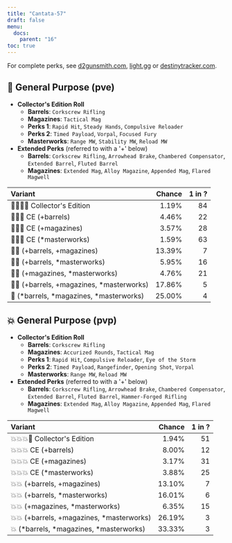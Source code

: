 ```yaml
---
title: "Cantata-57"
draft: false
menu:
  docs:
    parent: "16"
toc: true
---
```


For complete perks, see [d2gunsmith.com](https://d2gunsmith.com/w/372697604), [light.gg](https://www.light.gg/db/items/372697604) or [destinytracker.com](https://destinytracker.com/destiny-2/db/items/372697604).



## 👾 General Purpose (pve)



* **Collector's Edition Roll**
  * **Barrels**: `Corkscrew Rifling`
  * **Magazines**: `Tactical Mag`
  * **Perks 1**: `Rapid Hit`, `Steady Hands`, `Compulsive Reloader`
  * **Perks 2**: `Timed Payload`, `Vorpal`, `Focused Fury`
  * **Masterworks**: `Range MW`, `Stability MW`, `Reload MW`
* **Extended Perks** (referred to with a '+' below)
  * **Barrels**: `Corkscrew Rifling`, `Arrowhead Brake`, `Chambered Compensator`, `Extended Barrel`, `Fluted Barrel`
  * **Magazines**: `Extended Mag`, `Alloy Magazine`, `Appended Mag`, `Flared Magwell`

| Variant | Chance | 1 in ? |
|:-|-:|-:|
| 👾👾👾🌟 Collector's Edition | 1.19% | 84 |
| 👾👾👾 CE (+barrels) | 4.46% | 22 |
| 👾👾👾 CE (+magazines) | 3.57% | 28 |
| 👾👾👾 CE (*masterworks) | 1.59% | 63 |
| 👾👾 (+barrels, +magazines) | 13.39% | 7 |
| 👾👾 (+barrels, *masterworks) | 5.95% | 16 |
| 👾👾 (+magazines, *masterworks) | 4.76% | 21 |
| 👾👾 (+barrels, +magazines, *masterworks) | 17.86% | 5 |
| 👾 (*barrels, *magazines, *masterworks) | 25.00% | 4 |

## 💥 General Purpose (pvp)



* **Collector's Edition Roll**
  * **Barrels**: `Corkscrew Rifling`
  * **Magazines**: `Accurized Rounds`, `Tactical Mag`
  * **Perks 1**: `Rapid Hit`, `Compulsive Reloader`, `Eye of the Storm`
  * **Perks 2**: `Timed Payload`, `Rangefinder`, `Opening Shot`, `Vorpal`
  * **Masterworks**: `Range MW`, `Reload MW`
* **Extended Perks** (referred to with a '+' below)
  * **Barrels**: `Corkscrew Rifling`, `Arrowhead Brake`, `Chambered Compensator`, `Extended Barrel`, `Fluted Barrel`, `Hammer-Forged Rifling`
  * **Magazines**: `Extended Mag`, `Alloy Magazine`, `Appended Mag`, `Flared Magwell`

| Variant | Chance | 1 in ? |
|:-|-:|-:|
| 💥💥💥🌟 Collector's Edition | 1.94% | 51 |
| 💥💥💥 CE (+barrels) | 8.00% | 12 |
| 💥💥💥 CE (+magazines) | 3.17% | 31 |
| 💥💥💥 CE (*masterworks) | 3.88% | 25 |
| 💥💥 (+barrels, +magazines) | 13.10% | 7 |
| 💥💥 (+barrels, *masterworks) | 16.01% | 6 |
| 💥💥 (+magazines, *masterworks) | 6.35% | 15 |
| 💥💥 (+barrels, +magazines, *masterworks) | 26.19% | 3 |
| 💥 (*barrels, *magazines, *masterworks) | 33.33% | 3 |
